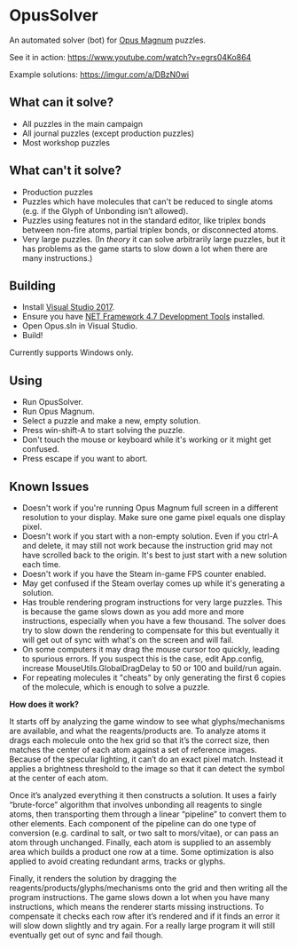 ﻿# OpusSolver

An automated solver (bot) for [Opus Magnum](http://www.zachtronics.com/opus-magnum/) puzzles.

See it in action: https://www.youtube.com/watch?v=egrs04Ko864

Example solutions: https://imgur.com/a/DBzN0wi

## What can it solve?

* All puzzles in the main campaign
* All journal puzzles (except production puzzles)
* Most workshop puzzles

## What can't it solve?

* Production puzzles
* Puzzles which have molecules that can't be reduced to single atoms (e.g. if the Glyph of Unbonding isn’t allowed).
* Puzzles using features not in the standard editor, like triplex bonds between non-fire atoms, partial triplex bonds, or disconnected atoms.
* Very large puzzles. (In *theory* it can solve arbitrarily large puzzles, but it has problems as the game starts to slow down a lot when there are many instructions.)

## Building

* Install [Visual Studio 2017](https://www.visualstudio.com/downloads/).
* Ensure you have [NET Framework 4.7 Development Tools](https://stackoverflow.com/questions/43316307/cant-choose-net-4-7]) installed.
* Open Opus.sln in Visual Studio.
* Build!

Currently supports Windows only.

## Using

* Run OpusSolver.
* Run Opus Magnum.
* Select a puzzle and make a new, empty solution.
* Press win-shift-A to start solving the puzzle.
* Don't touch the mouse or keyboard while it's working or it might get confused.
* Press escape if you want to abort.

## Known Issues

* Doesn't work if you're running Opus Magnum full screen in a different resolution to your display. Make sure one game pixel equals one display pixel.
* Doesn't work if you start with a non-empty solution. Even if you ctrl-A and delete, it may still not work because the instruction grid may not have scrolled back to the origin. It's best to just start with a new solution each time.
* Doesn't work if you have the Steam in-game FPS counter enabled.
* May get confused if the Steam overlay comes up while it's generating a solution.
* Has trouble rendering program instructions for very large puzzles. This is because the game slows down as you add more and more instructions, especially when you have a few thousand. The solver does try to slow down the rendering to compensate for this but eventually it will get out of sync with what's on the screen and will fail.
* On some computers it may drag the mouse cursor too quickly, leading to spurious errors. If you suspect this is the case, edit App.config, increase MouseUtils.GlobalDragDelay to 50 or 100 and build/run again.
* For repeating molecules it "cheats" by only generating the first 6 copies of the molecule, which is enough to solve a puzzle.

**How does it work?**

It starts off by analyzing the game window to see what glyphs/mechanisms are available, and what the reagents/products are. To analyze atoms it drags each molecule onto the hex grid so that it’s the correct size, then matches the center of each atom against a set of reference images. Because of the specular lighting, it can’t do an exact pixel match. Instead it applies a brightness threshold to the image so that it can detect the symbol at the center of each atom.

Once it’s analyzed everything it then constructs a solution. It uses a fairly “brute-force” algorithm that involves unbonding all reagents to single atoms, then transporting them through a linear “pipeline” to convert them to other elements. Each component of the pipeline can do one type of conversion (e.g. cardinal to salt, or two salt to mors/vitae), or can pass an atom through unchanged. Finally, each atom is supplied to an assembly area which builds a product one row at a time. Some optimization is also applied to avoid creating redundant arms, tracks or glyphs.

Finally, it renders the solution by dragging the reagents/products/glyphs/mechanisms onto the grid and then writing all the program instructions. The game slows down a lot when you have many instructions, which means the renderer starts missing instructions. To compensate it checks each row after it’s rendered and if it finds an error it will slow down slightly and try again. For a really large program it will still eventually get out of sync and fail though.
